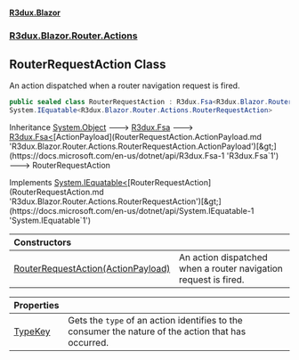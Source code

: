#### [R3dux.Blazor](R3dux.Blazor.md 'R3dux.Blazor')
### [R3dux.Blazor.Router.Actions](R3dux.Blazor.md#R3dux.Blazor.Router.Actions 'R3dux.Blazor.Router.Actions')

## RouterRequestAction Class

An action dispatched when a router navigation request is fired.

```csharp
public sealed class RouterRequestAction : R3dux.Fsa<R3dux.Blazor.Router.Actions.RouterRequestAction.ActionPayload>,
System.IEquatable<R3dux.Blazor.Router.Actions.RouterRequestAction>
```

Inheritance [System.Object](https://docs.microsoft.com/en-us/dotnet/api/System.Object 'System.Object') &#129106; [R3dux.Fsa](https://docs.microsoft.com/en-us/dotnet/api/R3dux.Fsa 'R3dux.Fsa') &#129106; [R3dux.Fsa&lt;](https://docs.microsoft.com/en-us/dotnet/api/R3dux.Fsa-1 'R3dux.Fsa`1')[ActionPayload](RouterRequestAction.ActionPayload.md 'R3dux.Blazor.Router.Actions.RouterRequestAction.ActionPayload')[&gt;](https://docs.microsoft.com/en-us/dotnet/api/R3dux.Fsa-1 'R3dux.Fsa`1') &#129106; RouterRequestAction

Implements [System.IEquatable&lt;](https://docs.microsoft.com/en-us/dotnet/api/System.IEquatable-1 'System.IEquatable`1')[RouterRequestAction](RouterRequestAction.md 'R3dux.Blazor.Router.Actions.RouterRequestAction')[&gt;](https://docs.microsoft.com/en-us/dotnet/api/System.IEquatable-1 'System.IEquatable`1')

| Constructors | |
| :--- | :--- |
| [RouterRequestAction(ActionPayload)](RouterRequestAction.RouterRequestAction(ActionPayload).md 'R3dux.Blazor.Router.Actions.RouterRequestAction.RouterRequestAction(R3dux.Blazor.Router.Actions.RouterRequestAction.ActionPayload)') | An action dispatched when a router navigation request is fired. |

| Properties | |
| :--- | :--- |
| [TypeKey](RouterRequestAction.TypeKey.md 'R3dux.Blazor.Router.Actions.RouterRequestAction.TypeKey') | Gets the `type` of an action identifies to the consumer the nature of the action that has occurred. |

